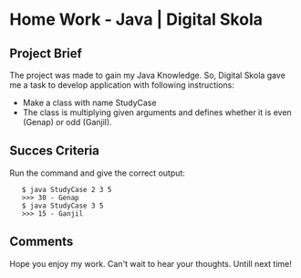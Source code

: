 # Home Work - Java | Digital Skola

## Project Brief
The project was made to gain my Java Knowledge. So, Digital Skola gave me a task to develop application with following instructions:
 
 - Make a class with name StudyCase
 - The class is multiplying given arguments and defines whether it is even (Genap) or odd (Ganjil).

 ## Succes Criteria
 Run the command and give the correct output:
 ```
    $ java StudyCase 2 3 5
    >>> 30 - Genap
    $ java StudyCase 3 5
    >>> 15 - Ganjil
 ``` 

## Comments
Hope you enjoy my work.
Can't wait to hear your thoughts. Untill next time!

